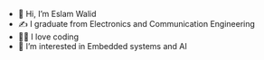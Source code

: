 - 👋 Hi, I’m Eslam Walid
- ✍️ I graduate from Electronics and Communication Engineering
- 👨‍💻 I love coding
- 👀 I’m interested in Embedded systems and AI


